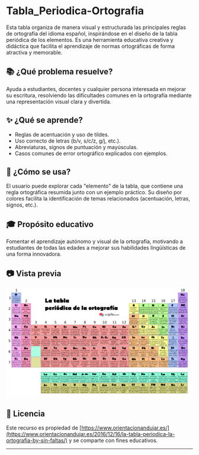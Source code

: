 # Tabla_Periodica-Ortografia

Esta tabla organiza de manera visual y estructurada las principales reglas de ortografía del idioma español, inspirándose en el diseño de la tabla periódica de los elementos. Es una herramienta educativa creativa y didáctica que facilita el aprendizaje de normas ortográficas de forma atractiva y memorable.

## 📚 ¿Qué problema resuelve?

Ayuda a estudiantes, docentes y cualquier persona interesada en mejorar su escritura, resolviendo las dificultades comunes en la ortografía mediante una representación visual clara y divertida.

## ✨ ¿Qué se aprende?

- Reglas de acentuación y uso de tildes.  
- Uso correcto de letras (b/v, s/c/z, g/j, etc.).  
- Abreviaturas, signos de puntuación y mayúsculas.  
- Casos comunes de error ortográfico explicados con ejemplos.

## 🧠 ¿Cómo se usa?

El usuario puede explorar cada "elemento" de la tabla, que contiene una regla ortográfica resumida junto con un ejemplo práctico. Su diseño por colores facilita la identificación de temas relacionados (acentuación, letras, signos, etc.).

## 🎓 Propósito educativo

Fomentar el aprendizaje autónomo y visual de la ortografía, motivando a estudiantes de todas las edades a mejorar sus habilidades lingüísticas de una forma innovadora.

## 📷 Vista previa

![Tabla Periódica de la Ortografía](https://github.com/Emmarin04/Tabla_Periodica-Ortografia/blob/main/Tabla_Periodica_Ortografia.jpg)

## 📄 Licencia

Este recurso es propiedad de [https://www.orientacionandujar.es/](https://www.orientacionandujar.es/2016/12/16/la-tabla-periodica-la-ortografia-by-sin-faltas/) y se comparte con fines educativos.

---

